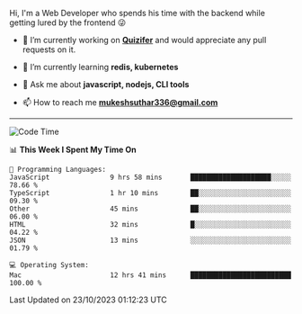 Hi, I'm a Web Developer who spends his time with the backend while getting lured by the frontend 😜

- 🔭 I’m currently working on **[Quizifer](https://github.com/SutharMukesh/Quizifer/)** and would appreciate any pull requests on it.

- 🌱 I’m currently learning **redis, kubernetes**

- 💬 Ask me about **javascript, nodejs, CLI tools**

- 📫 How to reach me **mukeshsuthar336@gmail.com**

---
<!--START_SECTION:waka-->
![Code Time](http://img.shields.io/badge/Code%20Time-2%2C577%20hrs%2027%20mins-blue)

📊 **This Week I Spent My Time On** 

```text
💬 Programming Languages: 
JavaScript               9 hrs 58 mins       ████████████████████░░░░░   78.66 % 
TypeScript               1 hr 10 mins        ██░░░░░░░░░░░░░░░░░░░░░░░   09.30 % 
Other                    45 mins             ██░░░░░░░░░░░░░░░░░░░░░░░   06.00 % 
HTML                     32 mins             █░░░░░░░░░░░░░░░░░░░░░░░░   04.22 % 
JSON                     13 mins             ░░░░░░░░░░░░░░░░░░░░░░░░░   01.79 % 

💻 Operating System: 
Mac                      12 hrs 41 mins      █████████████████████████   100.00 % 
```


 Last Updated on 23/10/2023 01:12:23 UTC
<!--END_SECTION:waka-->
